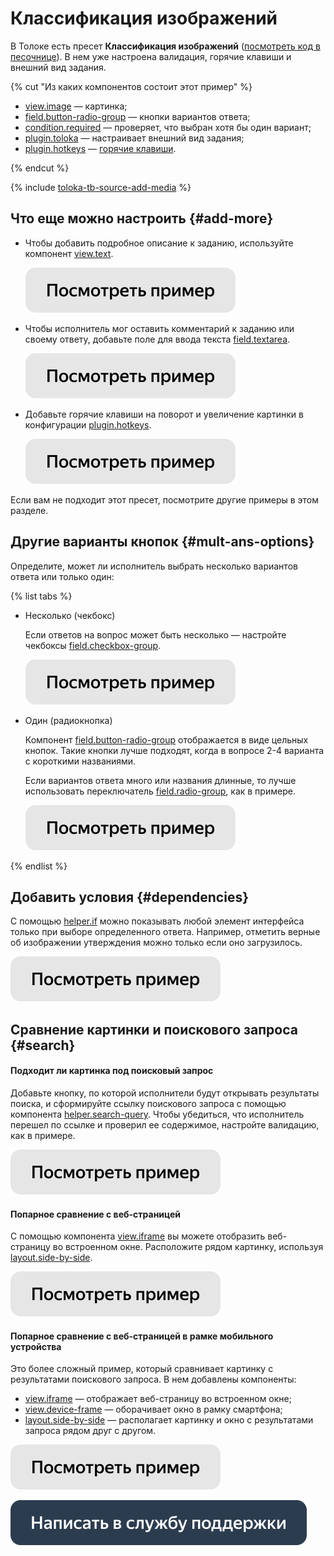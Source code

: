 # Классификация изображений

В Толоке есть пресет **Классификация изображений** ([посмотреть код в песочнице](https://clck.ru/TJ7W2)). В нем уже настроена валидация, горячие клавиши и внешний вид задания.

{% cut "Из каких компонентов состоит этот пример" %}

- [view.image](../reference/view.image.md) — картинка;
- [field.button-radio-group](../reference/field.button-radio-group.md) — кнопки вариантов ответа;
- [condition.required](../reference/condition.required.md) — проверяет, что выбран хотя бы один вариант;
- [plugin.toloka](../reference/plugin.toloka.md) — настраивает внешний вид задания;
- [plugin.hotkeys](../reference/plugin.hotkeys.md) — [горячие клавиши](../best-practices/hotkeys.md).

{% endcut %}

{% include [toloka-tb-source-add-media](../_includes/toloka-tb-source/id-toloka-tb-source/add-media.md) %}

## Что еще можно настроить {#add-more}

- Чтобы добавить подробное описание к заданию, используйте компонент [view.text](../reference/view.text.md).

  [![](../_images/buttons/view-example.svg)](https://clck.ru/TeyZ9)

- Чтобы исполнитель мог оставить комментарий к заданию или своему ответу, добавьте поле для ввода текста [field.textarea](../reference/field.textarea.md).

  [![](../_images/buttons/view-example.svg)](https://clck.ru/TeyS2)

- Добавьте горячие клавиши на поворот и увеличение картинки в конфигурации [plugin.hotkeys](../reference/plugin.hotkeys.md).

  [![](../_images/buttons/view-example.svg)](https://clck.ru/Teyp8)

Если вам не подходит этот пресет, посмотрите другие примеры в этом разделе.


## Другие варианты кнопок {#mult-ans-options}

Определите, может ли исполнитель выбрать несколько вариантов ответа или только один:

{% list tabs %}

- Несколько (чекбокс)

  Если ответов на вопрос может быть несколько — настройте чекбоксы [field.checkbox-group](../reference/field.checkbox-group.md).

  [![](../_images/buttons/view-example.svg)](https://clck.ru/Tez2w)

- Один (радиокнопка)

  Компонент [field.button-radio-group](../reference/field.button-radio-group.md) отображается в виде цельных кнопок. Такие кнопки лучше подходят, когда в вопросе 2-4 варианта с короткими названиями.

  Если вариантов ответа много или названия длинные, то лучше использовать переключатель [field.radio-group](../reference/field.radio-group.md), как в примере.

  [![](../_images/buttons/view-example.svg)](https://clck.ru/TezMY)

{% endlist %}

## Добавить условия {#dependencies}

С помощью [helper.if](../reference/helper.if.md) можно показывать любой элемент интерфейса только при выборе определенного ответа. Например, отметить верные об изображении утверждения можно только если оно загрузилось.

[![](../_images/buttons/view-example.svg)](https://clck.ru/TiVTm)

## Сравнение картинки и поискового запроса {#search}

#### Подходит ли картинка под поисковый запрос

Добавьте кнопку, по которой исполнители будут открывать результаты поиска, и сформируйте ссылку поискового запроса с помощью компонента [helper.search-query](../reference/helper.search-query.md). Чтобы убедиться, что исполнитель перешел по ссылке и проверил ее содержимое, настройте валидацию, как в примере.

[![](../_images/buttons/view-example.svg)](https://clck.ru/TeKBs)

#### Попарное сравнение с веб-страницей

С помощью компонента [view.iframe](../reference/view.iframe.md) вы можете отобразить веб-страницу во встроенном окне. Расположите рядом картинку, используя [layout.side-by-side](../reference/layout.side-by-side.md).

[![](../_images/buttons/view-example.svg)](https://clck.ru/TeKQA)

#### Попарное сравнение с веб-страницей в рамке мобильного устройства

Это более сложный пример, который сравнивает картинку с результатами поискового запроса. В нем добавлены компоненты:

- [view.iframe](../reference/view.iframe.md) — отображает веб-страницу во встроенном окне;
- [view.device-frame](../reference/view.device-frame.md) — оборачивает окно в рамку смартфона;
- [layout.side-by-side](../reference/layout.side-by-side.md) — располагает картинку и окно с результатами запроса рядом друг с другом.

[![](../_images/buttons/view-example.svg)](https://clck.ru/TeKPK)

[![](../_images/buttons/contact-support.svg)](../concepts/support.md)
